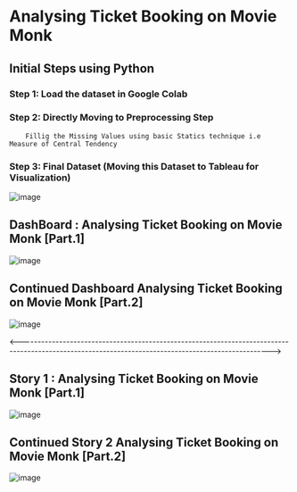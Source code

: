 # Analysing Ticket Booking on Movie Monk

## Initial Steps using Python 
### Step 1: Load the dataset in Google Colab
### Step 2: Directly Moving to Preprocessing Step
        Fillig the Missing Values using basic Statics technique i.e Measure of Central Tendency
### Step 3: Final Dataset (Moving this Dataset to Tableau for Visualization)


![image](https://user-images.githubusercontent.com/69152112/234865700-8cf7d496-473d-4d70-bc8c-441d57ab86b6.png)

## DashBoard : Analysing Ticket Booking on Movie Monk [Part.1]
![image](https://user-images.githubusercontent.com/69152112/235252462-4c5734c2-9f2e-4a5e-ae2c-fc6d82c261eb.png)


## Continued Dashboard Analysing Ticket Booking on Movie Monk [Part.2]
![image](https://user-images.githubusercontent.com/69152112/235252532-df51082a-7184-4ebe-920d-39d232d77897.png)


<---------------------------------------------------------------------------------------------------------------------------------------------------->

## Story 1 : Analysing Ticket Booking on Movie Monk [Part.1]
![image](https://user-images.githubusercontent.com/69152112/235252617-920de5e5-d84f-4093-bd47-96d3750ad5d6.png)


## Continued Story 2 Analysing Ticket Booking on Movie Monk [Part.2]
![image](https://user-images.githubusercontent.com/69152112/235252710-7b681724-f5b7-4775-b6f6-92a799c52538.png)

